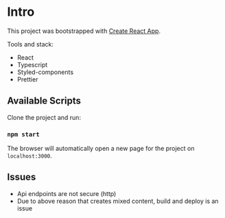 # Intro

This project was bootstrapped with [Create React App](https://github.com/facebook/create-react-app).

Tools and stack:

- React
- Typescript
- Styled-components
- Prettier

## Available Scripts

Clone the project and run:

### `npm start`

The browser will automatically open a new page for the project on `localhost:3000`.

## Issues

- Api endpoints are not secure (http)
- Due to above reason that creates mixed content, build and deploy is an issue
